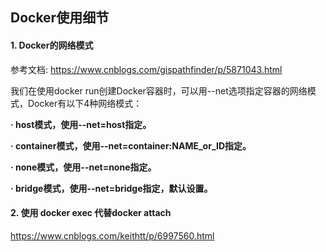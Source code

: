 ## Docker使用细节

#### 1. Docker的网络模式

参考文档:    https://www.cnblogs.com/gispathfinder/p/5871043.html

我们在使用docker run创建Docker容器时，可以用--net选项指定容器的网络模式，Docker有以下4种网络模式：

**· host模式，使用--net=host指定。**

**· container模式，使用--net=container:NAME_or_ID指定。**

**· none模式，使用--net=none指定。**

**· bridge模式，使用--net=bridge指定，默认设置。**



#### 2. 使用 docker exec 代替docker attach

https://www.cnblogs.com/keithtt/p/6997560.html



